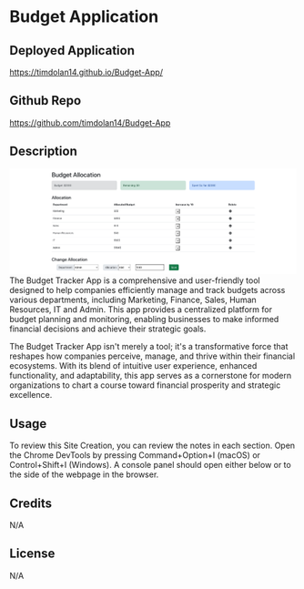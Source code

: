 # Budget Application

## Deployed Application
https://timdolan14.github.io/Budget-App/

## Github Repo
https://github.com/timdolan14/Budget-App


## Description
![SC](./public/SC.png)
The Budget Tracker App is a comprehensive and user-friendly tool designed to help companies efficiently manage and track budgets across various departments, including Marketing, Finance, Sales, Human Resources, IT and Admin. This app provides a centralized platform for budget planning and monitoring, enabling businesses to make informed financial decisions and achieve their strategic goals.

The Budget Tracker App isn't merely a tool; it's a transformative force that reshapes how companies perceive, manage, and thrive within their financial ecosystems. With its blend of intuitive user experience, enhanced functionality, and adaptability, this app serves as a cornerstone for modern organizations to chart a course toward financial prosperity and strategic excellence.

## Usage
To review this Site Creation, you can review the notes in each section. Open the Chrome DevTools by pressing Command+Option+I (macOS) or Control+Shift+I (Windows). A console panel should open either below or to the side of the webpage in the browser.

## Credits
N/A

## License
N/A